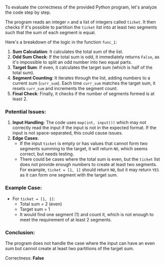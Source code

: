 To evaluate the correctness of the provided Python program, let's analyze the code step by step.

The program reads an integer `n` and a list of integers called `ticket`. It then checks if it's possible to partition the `ticket` list into at least two segments such that the sum of each segment is equal.

Here's a breakdown of the logic in the function `func_1`:

1. **Sum Calculation**: It calculates the total sum of the list.
2. **Odd Sum Check**: If the total sum is odd, it immediately returns `False`, as it's impossible to split an odd number into two equal parts.
3. **Target Sum**: If even, it calculates the target sum (which is half of the total sum).
4. **Segment Counting**: It iterates through the list, adding numbers to a current sum (`curr_sum`). Each time `curr_sum` matches the target sum, it resets `curr_sum` and increments the segment count.
5. **Final Check**: Finally, it checks if the number of segments formed is at least 2.

### Potential Issues:
1. **Input Handling**: The code uses `map(int, input())` which may not correctly read the input if the input is not in the expected format. If the input is not space-separated, this could cause issues.
2. **Edge Cases**: 
    - If the input `ticket` is empty or has values that cannot form two segments summing to the target, it will return `NO`, which seems correct, but needs testing.
    - There could be cases where the total sum is even, but the `ticket` list does not provide enough numbers to create at least two segments. For example, `ticket = [1, 1]` should return `NO`, but it may return `YES` as it can form one segment with the target sum.

### Example Case:
- For `ticket = [1, 1]`: 
  - Total sum = 2 (even)
  - Target sum = 1
  - It would find one segment (1) and count it, which is not enough to meet the requirement of at least 2 segments.

### Conclusion:
The program does not handle the case where the input can have an even sum but cannot create at least two partitions of the target sum.

Correctness: **False**